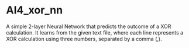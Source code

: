 # AI4_xor_nn

A simple 2-layer Neural Network that predicts the outcome of a XOR calculation.
It learns from the given text file, where each line represents a XOR calculation using three numbers, separated by a comma (,).
